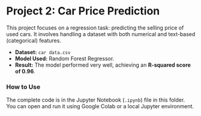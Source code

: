 # Project 2: Car Price Prediction

This project focuses on a regression task: predicting the selling price of used cars. It involves handling a dataset with both numerical and text-based (categorical) features.

* **Dataset:** `car data.csv`
* **Model Used:** Random Forest Regressor.
* **Result:** The model performed very well, achieving an **R-squared score of 0.96**.

### How to Use
The complete code is in the Jupyter Notebook (`.ipynb`) file in this folder. You can open and run it using Google Colab or a local Jupyter environment.
